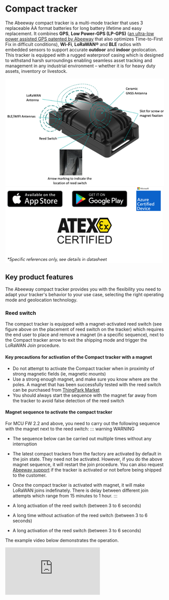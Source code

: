 # Compact tracker
The Abeeway compact tracker is a multi-mode tracker that uses 3 replaceable AA format batteries for long battery lifetime and easy replacement. It combines **GPS**, **Low Power-GPS (LP-GPS)** ([an ultra-low power assisted GPS patented by Abeeway](https://www.abeeway.com/technology/) that also optimizes Time-to-First Fix in difficult conditions), **Wi-Fi**, **LoRaWAN®** and **BLE** radios with embedded sensors to support accurate **outdoor** and **indoor** geolocation.
This tracker is equipped with a rugged waterproof casing which is designed to withstand harsh surroundings enabling seamless asset tracking and management in any industrial environment – whether it is for heavy duty assets, inventory or livestock.

<img src="./images/CompactTrackerPlacement.jpg" border="0" />
<img src="./images/image_azure_certification.png" border="0" />

## Key product features
The Abeeway compact tracker provides you with the flexibility you need to adapt your tracker's behavior to your use case, selecting the right operating mode and geolocation technology.

### Reed switch
The compact tracker is equipped with a magnet-activated reed switch (see figure above on the placement of reed switch on the tracker) which requires the end user to place and remove a magnet (in a specific sequence), next to the Compact tracker arrow to exit the shipping mode and trigger the LoRaWAN Join procedure.

#### Key precautions for activation of the Compact tracker with a magnet
* Do not attempt to activate the Compact tracker when in proximity of strong magnetic fields (ie, magnetic mounts)
* Use a strong enough magnet, and make sure you know where are the poles. A magnet that has been successfully tested with the reed switch can be purchased from [ThingPark Market](https://market.thingpark.com/abeeway-compact-tracker-magnets-reed-switch.html)
* You should always start the sequence with the magnet far away from the tracker to avoid false detection of the reed switch

#### Magnet sequence to activate the compact tracker
For MCU FW 2.2 and above, you need to carry out the following sequence with the magnet next to the reed switch:
::: warning WARNING
* The sequence below can be carried out multiple times without any interruption
* The latest compact trackers from the factory are activated by default in the join state. They need not be activated. However, if you do the above magnet sequence, it will restart the join procedure. You can also request [Abeeway support](../../../D-Reference/FAQ_R/) if the tracker is activated or not before being shipped to the customer.
* Once the compact tracker is activated with magnet, it will make LoRaWAN joins indefinately. There is delay between different join attempts which range from 15 minutes to 1 hour.
:::

* A long activation of the reed switch (between 3 to 6 seconds)
* A long time without activation of the reed switch (between 3 to 6 seconds)
* A long activation of the reed switch (between 3 to 6 seconds)

The example video below demonstrates the operation.
<html><iframe type="text/html" frameborder="0" allowfullscreen="1" src="https://www.youtube.com/embed/2t8zI3cbfys?" height="150px" width="300px"/></html>

### Multiple operating modes

* **Shipping**: The tracker is set to Shipping mode when leaving the factory, for safe transport and minimum power consumption. You need to activate it before first use as outlined above.
* **Motion tracking** : Tracker reports real-time position only when motion is detected. This is the default configuration that you can discover applying instructions given in this guide.
* **Permanent tracking** : Tracker reports periodic real time positions.
* **Start/End motion tracking** : Tracker reports positions only at the start and end events of the motion.
* **Position on-demand** : Tracker sends its position only when requested from the end-user (very low power operating mode). The position request can be made from the geolocation backend platform.
* **Activity tracking** : Monitor activity rate with embedded sensors.
* **Standby** : The tracker sends periodically short LoRaWAN® messages, called heartbeat, at the configured interval. This provides periodic slots during which it is possible to send LoRaWAN commands to the tracker, such as configuration commands or on-demand positions (using the configuration set for "side operations").

::: warning WARNING
* For more information on the battery lifetime of the tracker, visit [here](../../D-Reference/PowerConsumption_R)
* For more information on tracker documentation, visit [here](../../D-Reference/DocLibrary_R/AbeewayTrackers_R.md#TrackersRefGuide).
:::

### Geolocation technologies
* **GPS** : For **precise outdoor** positioning
* **Low Power-GPS (LP-GPS)** : For **power-efficient outdoor** and **daylight indoor** positioning
LP-GPS is an assisted-GPS technology optimized specifically for LPWAN networks, patented by Abeeway. It dramatically reduces Time to First Fix, even in poor radio conditions, and results in much **improved battery lifetime**, particularly for indoor/outdoor mixed use cases when the GPS frequently gets out of sync or operates in low SNR conditions.
* **Wi-Fi** : For **indoor** and **outdoor** location services in **urban areas**
It leverages the Wi-Fi access point scanning capabilities of the compact tracker.
* **BLE** : For indoor location, for example as complement to WiFi to precisely spot specific locations, for coarse location in a building (to identify rooms or danger/forbidden zones) or as main indoor location technology using server-side triangulation (provided by ThingPark X Location Engine)

### Other features
* **Temperature** monitoring
* **LoRaWAN® Class A radio**
* Dust-proof and waterproof ( **IP65** )
* Geofencing zone detection
* Edge computing for Proximity detection and exposure assessment
* User interface: 80 dBa buzzer, bicolor LEDs, button
* Temperature monitoring
* BLE Communication link with a phone
* ATEX Zone 0/2 and IECEx Certified for explosive atmosphere (see Datasheet, specific SKUs only)
* Firmware Upgrade via USB or Bluetooth
* BLE scan function for inventory of tools and accessories
* Indoor BLE/WiFi fingerprinting with HERE Tracking or Combain (requires subscription)
* Indoor BLE based geolocation with Quuppa Intelligent Location (requires Quuppa infrastructure)
* BLE based safe/hazard zone detection

### Standards and certifications

* LoRa Alliance: EU868, US915, AS923, AU915
* Radio: EC, FCC, IC, TELEC
* ATEX zone 0 (ordering option)
  - II 1G Ex ia IIC T4 Ga Ta -20 °C ... +40 °C
  - II 1D Ex ia IIIC T135°C Da Ta -20 °C ... +40 °C
* ATEX zone 2 (ordering option)
  - II 3G Ex ic nA IIC T4 Gc Ta -20 °C ... +40 °C
  - II 3D Ex ic tc IIIB T135°C Dc Ta -20 °C ... +40 °C
* IECEX (ordering option)
  - Ex ia IIC T4 Ga
  - Ex ia IIIC T135°C Da

::: warning WARNING
*  The latest information on certification can be found [here](/D-Reference/DocLibrary_R/AbeewayTrackers_R.md#certifications).
* The tracker is resistant to water but must never be placed either fully/partially submerged in water or under the influence of high pressure water spray jets for significantly long periods of time. To avoid water entering in the casing, the tracker must not be placed upside down. 
* **The warranty of the tracker is avoid if used incorrectly**.
:::

### Datasheet
The datasheet of the tracker can be downloaded from [here](/D-Reference/DocLibrary_R/AbeewayTrackers_R.html#data-sheets).